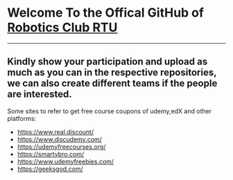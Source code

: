 # Welcome To the Offical GitHub of [Robotics Club RTU](https://roboclubrtu.com/)
-----------------------------------------
Kindly show your participation and upload as much as you can in the respective repositories, we can also create different teams if the people are interested.
------------------------------------------------------------------------------------------------------------------------------
Some sites to refer to get free course coupons of udemy,edX and other platforms:
* https://www.real.discount/
* https://www.discudemy.com/
* https://udemyfreecourses.org/
* https://smartybro.com/
* https://www.udemyfreebies.com/
* https://geeksgod.com/
